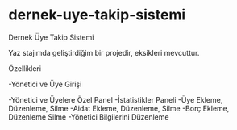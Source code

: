 # dernek-uye-takip-sistemi

Dernek Üye Takip Sistemi

Yaz stajımda geliştirdiğim bir projedir, eksikleri mevcuttur.

Özellikleri

-Yönetici ve Üye Girişi

-Yönetici ve Üyelere Özel Panel
-İstatistikler Paneli
-Üye Ekleme, Düzenleme, Silme
-Aidat Ekleme, Düzenleme, Silme
-Borç Ekleme, Düzenleme Silme
-Yönetici Bilgilerini Düzenleme
